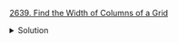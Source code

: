 [2639. Find the Width of Columns of a Grid](https://leetcode.com/contest/biweekly-contest-102/problems/find-the-width-of-columns-of-a-grid/)

<details><summary>Solution</summary>

![](../../../../assets/2639.png)

</details>

